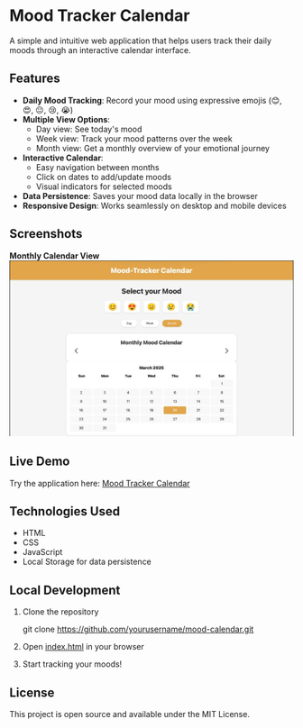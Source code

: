 # Mood Tracker Calendar

A simple and intuitive web application that helps users track their daily moods through an interactive calendar interface.

## Features

*   **Daily Mood Tracking**: Record your mood using expressive emojis (😊, 😍, 😐, 😢, 😭)
*   **Multiple View Options**:
    *   Day view: See today's mood
    *   Week view: Track your mood patterns over the week
    *   Month view: Get a monthly overview of your emotional journey
*   **Interactive Calendar**:
    *   Easy navigation between months
    *   Click on dates to add/update moods
    *   Visual indicators for selected moods
*   **Data Persistence**: Saves your mood data locally in the browser
*   **Responsive Design**: Works seamlessly on desktop and mobile devices

## Screenshots

**Monthly Calendar View** ![Monthly View](./assets/screenshot.png)

## Live Demo

Try the application here: [Mood Tracker Calendar](https://mood-tracker-calendar.vercel.app/)

## Technologies Used

*   HTML
*   CSS
*   JavaScript 
*   Local Storage for data persistence

## Local Development

1.  Clone the repository

    git clone https://github.com/yourusername/mood-calendar.git

2.  Open [index.html](https://github.com/KUMARNiru007/Mood-Tracker-Calendar) in your browser
    
3.  Start tracking your moods!    

## License

This project is open source and available under the MIT License.

